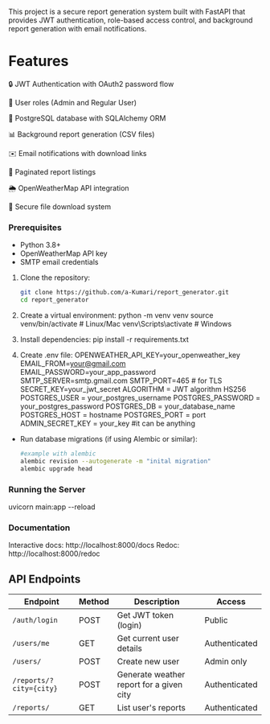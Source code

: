 This project is a secure report generation system built with FastAPI that provides JWT authentication, role-based access control, and background report generation with email notifications.

# Features
🔒 JWT Authentication with OAuth2 password flow

👥 User roles (Admin and Regular User)

💾 PostgreSQL database with SQLAlchemy ORM

📊 Background report generation (CSV files)

✉️ Email notifications with download links

📄 Paginated report listings

🌦️ OpenWeatherMap API integration

📁 Secure file download system

### Prerequisites
- Python 3.8+
- OpenWeatherMap API key
- SMTP email credentials 

1. Clone the repository:
   ```bash
   git clone https://github.com/a-Kumari/report_generator.git
   cd report_generator

2. Create a virtual environment:
    python -m venv venv
    source venv/bin/activate  # Linux/Mac
    venv\Scripts\activate    # Windows

3. Install dependencies:
    pip install -r requirements.txt

4. Create .env file:
    OPENWEATHER_API_KEY=your_openweather_key
    EMAIL_FROM=your@gmail.com
    EMAIL_PASSWORD=your_app_password
    SMTP_SERVER=smtp.gmail.com
    SMTP_PORT=465 # for TLS 
    SECRET_KEY=your_jwt_secret
    ALGORITHM = JWT algorithm HS256
    POSTGRES_USER = your_postgres_username
    POSTGRES_PASSWORD = your_postgres_password
    POSTGRES_DB = your_database_name
    POSTGRES_HOST = hostname 
    POSTGRES_PORT = port     
    ADMIN_SECRET_KEY = your_key  #it can be anything

* Run database migrations (if using Alembic or similar):
    ```bash
    #example with alembic
    alembic revision --autogenerate -m "inital migration"
    alembic upgrade head

### Running the Server
uvicorn main:app --reload

### Documentation
Interactive docs: http://localhost:8000/docs
Redoc: http://localhost:8000/redoc

## API Endpoints

| Endpoint             | Method | Description                               | Access                |
|----------------------|--------|-------------------------------------------|-----------------------|
| `/auth/login`         | POST   | Get JWT token (login)                     | Public                |
| `/users/me`          | GET    | Get current user details                  | Authenticated         |
| `/users/`             | POST   | Create new user                           | Admin only            |
| `/reports/?city={city}`| POST   | Generate weather report for a given city | Authenticated         |
| `/reports/`            | GET    | List user's reports                       | Authenticated         |

